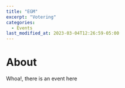 ```yaml
---
title: "EGM"
excerpt: "Votering"
categories:
  - Events
last_modified_at: 2023-03-04T12:26:59-05:00
---
```


# About

Whoa!, there is an event here